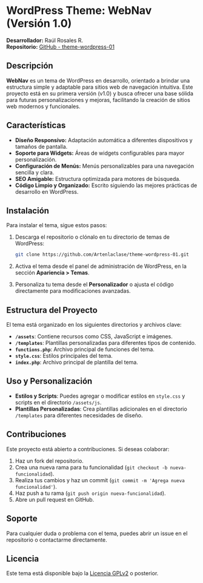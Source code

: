 # WordPress Theme: WebNav (Versión 1.0)

**Desarrollador:** Raúl Rosales R.  
**Repositorio:** [GitHub - theme-wordpress-01](https://github.com/Artenlaclase/theme-wordpress-01)

## Descripción

**WebNav** es un tema de WordPress en desarrollo, orientado a brindar una estructura simple y adaptable para sitios web de navegación intuitiva. Este proyecto está en su primera versión (v1.0) y busca ofrecer una base sólida para futuras personalizaciones y mejoras, facilitando la creación de sitios web modernos y funcionales.

## Características

- **Diseño Responsivo:** Adaptación automática a diferentes dispositivos y tamaños de pantalla.
- **Soporte para Widgets:** Áreas de widgets configurables para mayor personalización.
- **Configuración de Menús:** Menús personalizables para una navegación sencilla y clara.
- **SEO Amigable:** Estructura optimizada para motores de búsqueda.
- **Código Limpio y Organizado:** Escrito siguiendo las mejores prácticas de desarrollo en WordPress.
  
## Instalación

Para instalar el tema, sigue estos pasos:

1. Descarga el repositorio o clónalo en tu directorio de temas de WordPress:

   ```bash
   git clone https://github.com/Artenlaclase/theme-wordpress-01.git

2. Activa el tema desde el panel de administración de WordPress, en la sección **Apariencia > Temas**.

3. Personaliza tu tema desde el **Personalizador** o ajusta el código directamente para modificaciones avanzadas.

## Estructura del Proyecto

El tema está organizado en los siguientes directorios y archivos clave:

- **`/assets`**: Contiene recursos como CSS, JavaScript e imágenes.
- **`/templates`**: Plantillas personalizadas para diferentes tipos de contenido.
- **`functions.php`**: Archivo principal de funciones del tema.
- **`style.css`**: Estilos principales del tema.
- **`index.php`**: Archivo principal de plantilla del tema.

## Uso y Personalización

- **Estilos y Scripts**: Puedes agregar o modificar estilos en `style.css` y scripts en el directorio `/assets/js`.
- **Plantillas Personalizadas**: Crea plantillas adicionales en el directorio `/templates` para diferentes necesidades de diseño.

## Contribuciones

Este proyecto está abierto a contribuciones. Si deseas colaborar:

1. Haz un fork del repositorio.
2. Crea una nueva rama para tu funcionalidad (`git checkout -b nueva-funcionalidad`).
3. Realiza tus cambios y haz un commit (`git commit -m 'Agrega nueva funcionalidad'`).
4. Haz push a tu rama (`git push origin nueva-funcionalidad`).
5. Abre un pull request en GitHub.

## Soporte

Para cualquier duda o problema con el tema, puedes abrir un issue en el repositorio o contactarme directamente.

## Licencia

Este tema está disponible bajo la [Licencia GPLv2](https://www.gnu.org/licenses/gpl-2.0.html) o posterior.

